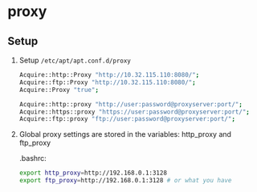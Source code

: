 # proxy

## Setup

1. Setup `/etc/apt/apt.conf.d/proxy`

	```bash
	Acquire::http::Proxy "http://10.32.115.110:8080/";
	Acquire::ftp::Proxy "http://10.32.115.110:8080/";
	Acquire::Proxy "true";

	Acquire::http::proxy "http://user:password@proxyserver:port/";
	Acquire::https::proxy "https://user:password@proxyserver:port/";
	Acquire::ftp::proxy "ftp://user:password@proxyserver:port/";
	```

2. Global proxy settings are stored in the variables: http_proxy and ftp_proxy

	.bashrc:
	```bash
	export http_proxy=http://192.168.0.1:3128
	export ftp_proxy=http://192.168.0.1:3128 # or what you have
	```
